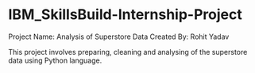 # IBM_SkillsBuild-Internship-Project
Project Name: Analysis of Superstore Data
Created By: Rohit Yadav

This project involves preparing, cleaning and analysing of the superstore data using Python language.
